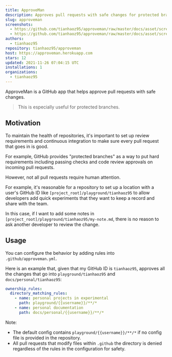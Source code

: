 ```yaml
---
title: ApproveMan
description: Approves pull requests with safe changes for protected branches.
slug: approveman
screenshots:
  - https://github.com/tianhaoz95/approveman/raw/master/docs/asset/screenshots/approval.png
  - https://github.com/tianhaoz95/approveman/raw/master/docs/asset/screenshots/check_status.png
authors:
  - tianhaoz95
repository: tianhaoz95/approveman
host: https://approveman.herokuapp.com
stars: 12
updated: 2021-11-26 07:04:15 UTC
installations: 1
organizations:
  - tianhaoz95
---
```


ApproveMan is a GitHub app that helps approve pull requests with safe changes.

> This is especially useful for protected branches.

## Motivation

To maintain the health of repositories, it's important to set up review requirements and continuous integration to make sure every pull request that goes in is good.

For example, GitHub provides "protected branches" as a way to put hard requirements including passing checks and code review approvals on incoming pull requests.

However, not all pull requests require human attention.

For example, it's reasonable for a repository to set up a location with a user's GitHub ID like `[project_root]/playground/tianhaoz95` to allow developers add quick experiments that they want to keep a record and share with the team.

In this case, if I want to add some notes in `[project_root]/playground/tianhaoz95/my-note.md`, there is no reason to ask another developer to review the change.

## Usage

You can configure the behavior by adding rules into `.github/approveman.yml`.

Here is an example that, given that my GitHub ID is `tianhaoz95`, approves all the changes that go into `playground/tianhaoz95` and `docs/personal/tianhaoz95`:

```yml
ownership_rules:
  directory_matching_rules:
    - name: personal projects in experimental
      path: playground/{{username}}/**/*
    - name: personal documentation
      path: docs/personal/{{username}}/**/*
```

Note:

-   The default config contains `playground/{{username}}/**/*` if no config file is provided in the repository.
-   All pull requests that modify files within `.github` the directory is denied regardless of the rules in the configuration for safety.
